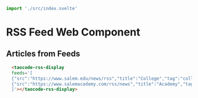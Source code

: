 ```js script
import './src/index.svelte'
```

# RSS Feed Web Component

## Articles from Feeds

```html preview-story
  <taocode-rss-display
  feeds='[
  {"src":"https://www.salem.edu/news/rss","title":"College","tag":"college"},
  {"src":"https://www.salemacademy.com/rss/news","title":"Academy","tag":"academy"}
  ]'></taocode-rss-display>
```
